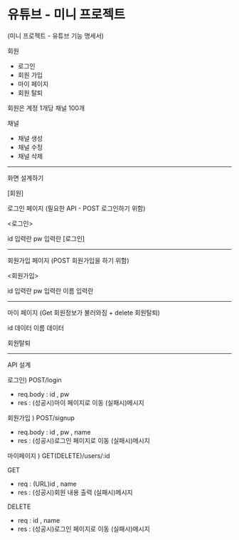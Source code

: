 # 유튜브 - 미니 프로젝트

(미니 프로젝트 - 유튜브 기능 명세서)

회원

- 로그인
- 회원 가입
- 마이 페이지
- 회원 탈퇴

회원은 계정 1개당 채널 100개

채널

- 채널 생성
- 채널 수정
- 채널 삭제

---

화면 설계하기

[회원]

로그인 페이지 (필요한 API - POST 로그인하기 위함)

<로그인>

id 입력란
pw 입력란
[로그인]

---

회원가입 페이지 (POST 회원가입을 하기 위함)

<회원가입>

id 입력란
pw 입력란
이름 입력란

---

마이 페이지 (Get 회원정보가 불러와짐 + delete 회원탈퇴)

id 데이터
이름 데이터

회원탈퇴

---

API 설계

로그인) POST/login

- req.body : id , pw
- res : (성공시)마이 페이지로 이동
  (실패시)메시지

회원가입 ) POST/signup

- req.body : id , pw , name
- res : (성공시)로그인 페이지로 이동
  (실패시)메시지

마이페이지 ) GET(DELETE)/users/:id

GET

- req : (URL)id , name
- res : (성공시)회원 내용 출력
  (실패시)메시지

DELETE

- req : id , name
- res : (성공시)로그인 페이지로 이동
  (실패시)메시지
